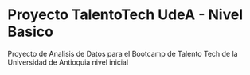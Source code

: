 # Proyecto TalentoTech UdeA - Nivel Basico
Proyecto de Analisis de Datos para el Bootcamp de Talento Tech de la Universidad de Antioquia nivel inicial
